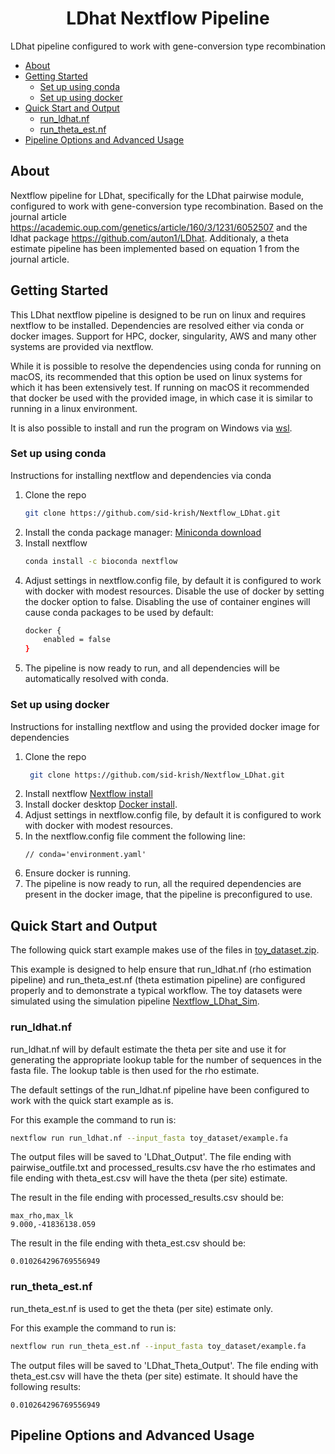 <h1 align="center">LDhat Nextflow Pipeline</h1>
  <p align="center">
    LDhat pipeline configured to work with gene-conversion type recombination

- [About](#about)
- [Getting Started](#getting-started)
  - [Set up using conda](#set-up-using-conda)
  - [Set up using docker](#set-up-using-docker)
- [Quick Start and Output](#quick-start-and-output)
  - [run_ldhat.nf](#run_ldhatnf)
  - [run_theta_est.nf](#run_theta_estnf)
- [Pipeline Options and Advanced Usage](#pipeline-options-and-advanced-usage)

## About
Nextflow pipeline for LDhat, specifically for the LDhat pairwise module, configured to work with gene-conversion type recombination. Based on the journal article https://academic.oup.com/genetics/article/160/3/1231/6052507 and the ldhat package https://github.com/auton1/LDhat. Additionaly, a theta estimate pipeline has been implemented based on equation 1 from the journal article.

<!-- GETTING STARTED -->
## Getting Started

This LDhat nextflow pipeline is designed to be run on linux and requires nextflow to be installed. 
Dependencies are resolved either via conda or docker images. Support for HPC, docker, singularity, AWS and many other systems are provided via nextflow.

While it is possible to resolve the dependencies using conda for running on macOS, its recommended that this option be used on linux systems for which it has been extensively test.
If running on macOS it recommended that docker be used with the provided image, in which case it is similar to running in a linux environment.

It is also possible to install and run the program on Windows via [wsl](https://docs.microsoft.com/en-us/windows/wsl/install).

### Set up using conda
Instructions for installing nextflow and dependencies via conda
1. Clone the repo
   ```sh
   git clone https://github.com/sid-krish/Nextflow_LDhat.git
   ```
2. Install the conda package manager: [Miniconda download](https://conda.io/en/latest/miniconda.html)
3. Install nextflow
   ```sh
   conda install -c bioconda nextflow
   ```
4. Adjust settings in nextflow.config file, by default it is configured to work with docker with modest resources.
   Disable the use of docker by setting the docker option to false. Disabling the use of container engines will cause conda packages to be used by default:
   ```sh
   docker {
       enabled = false
   }
   ```
5. The pipeline is now ready to run, and all dependencies will be automatically resolved with conda.

### Set up using docker
Instructions for installing nextflow and using the provided docker image for dependencies
1. Clone the repo
   ```sh
    git clone https://github.com/sid-krish/Nextflow_LDhat.git
   ```
2. Install nextflow [Nextflow install](https://www.nextflow.io/index.html#GetStarted)
3. Install docker desktop [Docker install](https://docs.docker.com/desktop/linux/).
4. Adjust settings in nextflow.config file, by default it is configured to work with docker with modest resources.
5. In the nextflow.config file comment the following line:
   ```
   // conda='environment.yaml'
   ```
6. Ensure docker is running.
7. The pipeline is now ready to run, all the required dependencies are present in the docker image, that the pipeline is preconfigured to use.

<!-- QUICK START AND OUTPUT -->
## Quick Start and Output
The following quick start example makes use of the files in [toy_dataset.zip](https://github.com/sid-krish/Nextflow_LDhat/blob/main/toy_dataset.zip).

This example is designed to help ensure that run_ldhat.nf (rho estimation pipeline) and run_theta_est.nf (theta estimation pipeline) are configured properly and to demonstrate a typical workflow.
The toy datasets were simulated using the simulation pipeline [Nextflow_LDhat_Sim](https://github.com/sid-krish/Nextflow_LDhat_Sim).

### run_ldhat.nf
run_ldhat.nf will by default estimate the theta per site and use it for generating the appropriate lookup table for the number of sequences in the fasta file. The lookup table is then used for the rho estimate.

The default settings of the run_ldhat.nf pipeline have been configured to work with the quick start example as is.

For this example the command to run is:
```sh
nextflow run run_ldhat.nf --input_fasta toy_dataset/example.fa
```

The output files will be saved to 'LDhat_Output'. The file ending with pairwise_outfile.txt and processed_results.csv have the rho estimates and file ending with theta_est.csv will have the theta (per site) estimate.

The result in the file ending with processed_results.csv should be:
```
max_rho,max_lk
9.000,-41836138.059
```

The result in the file ending with theta_est.csv should be:
```
0.010264296769556949
```

### run_theta_est.nf
run_theta_est.nf is used to get the theta (per site) estimate only.

For this example the command to run is:
```sh
nextflow run run_theta_est.nf --input_fasta toy_dataset/example.fa 
```

The output files will be saved to 'LDhat_Theta_Output'. The file ending with theta_est.csv will have the theta (per site) estimate. It should have the following results:
```
0.010264296769556949
```

<!-- PIPELINE OPTIONS AND ADVANCED USAGE -->
## Pipeline Options and Advanced Usage


